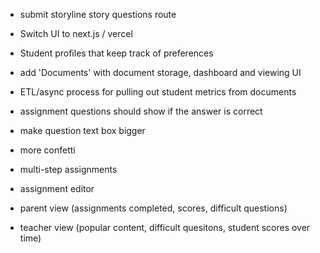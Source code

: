- submit storyline story questions route
- Switch UI to next.js / vercel

- Student profiles that keep track of preferences
- add 'Documents' with document storage, dashboard and viewing UI
- ETL/async process for pulling out student metrics from documents

- assignment questions should show if the answer is correct
- make question text box bigger
- more confetti
- multi-step assignments
- assignment editor
- parent view (assignments completed, scores, difficult questions)
- teacher view (popular content, difficult quesitons, student scores over time)